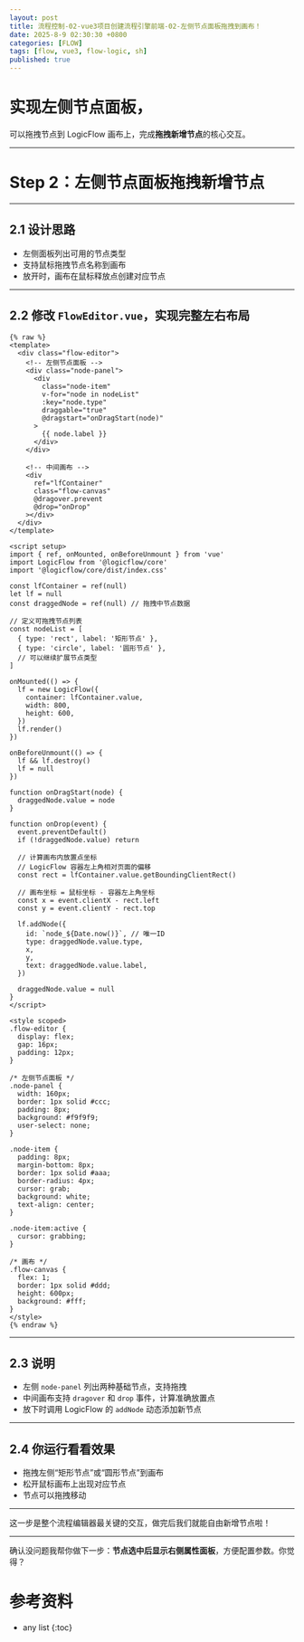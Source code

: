 ```yaml
---
layout: post
title: 流程控制-02-vue3项目创建流程引擎前端-02-左侧节点面板拖拽到画布！
date: 2025-8-9 02:30:30 +0800
categories: [FLOW]
tags: [flow, vue3, flow-logic, sh]
published: true
---
```



# 实现左侧节点面板，

可以拖拽节点到 LogicFlow 画布上，完成**拖拽新增节点**的核心交互。

---

# Step 2：左侧节点面板拖拽新增节点

---

## 2.1 设计思路

* 左侧面板列出可用的节点类型
* 支持鼠标拖拽节点名称到画布
* 放开时，画布在鼠标释放点创建对应节点

---

## 2.2 修改 `FlowEditor.vue`，实现完整左右布局

```vue
{% raw %}
<template>
  <div class="flow-editor">
    <!-- 左侧节点面板 -->
    <div class="node-panel">
      <div
        class="node-item"
        v-for="node in nodeList"
        :key="node.type"
        draggable="true"
        @dragstart="onDragStart(node)"
      >
        {{ node.label }}
      </div>
    </div>

    <!-- 中间画布 -->
    <div
      ref="lfContainer"
      class="flow-canvas"
      @dragover.prevent
      @drop="onDrop"
    ></div>
  </div>
</template>

<script setup>
import { ref, onMounted, onBeforeUnmount } from 'vue'
import LogicFlow from '@logicflow/core'
import '@logicflow/core/dist/index.css'

const lfContainer = ref(null)
let lf = null
const draggedNode = ref(null) // 拖拽中节点数据

// 定义可拖拽节点列表
const nodeList = [
  { type: 'rect', label: '矩形节点' },
  { type: 'circle', label: '圆形节点' },
  // 可以继续扩展节点类型
]

onMounted(() => {
  lf = new LogicFlow({
    container: lfContainer.value,
    width: 800,
    height: 600,
  })
  lf.render()
})

onBeforeUnmount(() => {
  lf && lf.destroy()
  lf = null
})

function onDragStart(node) {
  draggedNode.value = node
}

function onDrop(event) {
  event.preventDefault()
  if (!draggedNode.value) return

  // 计算画布内放置点坐标
  // LogicFlow 容器左上角相对页面的偏移
  const rect = lfContainer.value.getBoundingClientRect()

  // 画布坐标 = 鼠标坐标 - 容器左上角坐标
  const x = event.clientX - rect.left
  const y = event.clientY - rect.top

  lf.addNode({
    id: `node_${Date.now()}`, // 唯一ID
    type: draggedNode.value.type,
    x,
    y,
    text: draggedNode.value.label,
  })

  draggedNode.value = null
}
</script>

<style scoped>
.flow-editor {
  display: flex;
  gap: 16px;
  padding: 12px;
}

/* 左侧节点面板 */
.node-panel {
  width: 160px;
  border: 1px solid #ccc;
  padding: 8px;
  background: #f9f9f9;
  user-select: none;
}

.node-item {
  padding: 8px;
  margin-bottom: 8px;
  border: 1px solid #aaa;
  border-radius: 4px;
  cursor: grab;
  background: white;
  text-align: center;
}

.node-item:active {
  cursor: grabbing;
}

/* 画布 */
.flow-canvas {
  flex: 1;
  border: 1px solid #ddd;
  height: 600px;
  background: #fff;
}
</style>
{% endraw %}
```

---

## 2.3 说明

* 左侧 `node-panel` 列出两种基础节点，支持拖拽
* 中间画布支持 `dragover` 和 `drop` 事件，计算准确放置点
* 放下时调用 LogicFlow 的 `addNode` 动态添加新节点

---

## 2.4 你运行看看效果

* 拖拽左侧“矩形节点”或“圆形节点”到画布
* 松开鼠标画布上出现对应节点
* 节点可以拖拽移动

---

这一步是整个流程编辑器最关键的交互，做完后我们就能自由新增节点啦！

---

确认没问题我帮你做下一步：**节点选中后显示右侧属性面板**，方便配置参数。你觉得？





# 参考资料

* any list
{:toc}